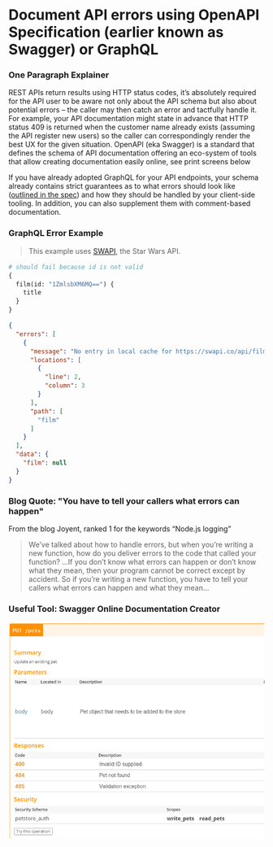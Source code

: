 # Document API errors using OpenAPI Specification (earlier known as Swagger) or GraphQL

### One Paragraph Explainer

REST APIs return results using HTTP status codes, it’s absolutely required for the API user to be aware not only about the API schema but also about potential errors – the caller may then catch an error and tactfully handle it. For example, your API documentation might state in advance that HTTP status 409 is returned when the customer name already exists (assuming the API register new users) so the caller can correspondingly render the best UX for the given situation. OpenAPI (eka Swagger) is a standard that defines the schema of API documentation offering an eco-system of tools that allow creating documentation easily online, see print screens below

If you have already adopted GraphQL for your API endpoints, your schema already contains strict guarantees as to what errors should look like ([outlined in the spec](https://facebook.github.io/graphql/June2018/#sec-Errors)) and how they should be handled by your client-side tooling. In addition, you can also supplement them with comment-based documentation.

### GraphQL Error Example

> This example uses [SWAPI](https://graphql.org/swapi-graphql), the Star Wars API.

```graphql
# should fail because id is not valid
{
  film(id: "1ZmlsbXM6MQ==") {
    title
  }
}
```

```json
{
  "errors": [
    {
      "message": "No entry in local cache for https://swapi.co/api/films/.../",
      "locations": [
        {
          "line": 2,
          "column": 3
        }
      ],
      "path": [
        "film"
      ]
    }
  ],
  "data": {
    "film": null
  }
}
```

### Blog Quote: "You have to tell your callers what errors can happen"

From the blog Joyent, ranked 1 for the keywords “Node.js logging”

 > We’ve talked about how to handle errors, but when you’re writing a new function, how do you deliver errors to the code that called your function? …If you don’t know what errors can happen or don’t know what they mean, then your program cannot be correct except by accident. So if you’re writing a new function, you have to tell your callers what errors can happen and what they mean…

### Useful Tool: Swagger Online Documentation Creator

![Swagger API Scheme](../../assets/images/swaggerDoc.png "API error handling")
